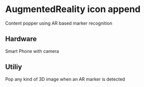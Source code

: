 # AugmentedReality icon append

Content popper using AR based marker recognition
 
## **Hardware**
 
Smart Phone with camera

## **Utiliy**

Pop any kind of 3D image when an AR marker is detected

